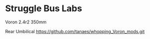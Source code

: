 # Struggle Bus Labs
 Voron 2.4r2 350mm

Rear Umbilical
https://github.com/tanaes/whopping_Voron_mods.git
